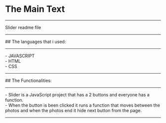 # The Main Text
<hr>
Slider readme file
<hr>
## The languages that i used:
<hr>
- JAVASCRIPT<br>
- HTML<br>
- CSS<br>
<hr>
## The Functionalities:
<hr>
- Slider is a JavaScript project that has a 2 buttons and everyone has a function.<br>
- When the button is been clicked it runs a function that moves between the photos and when the photos end it hide next button from the page.
<hr>
